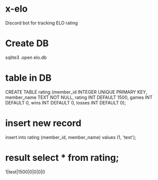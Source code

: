 # x-elo
Discord bot for tracking ELO rating

# Create DB
sqlite3
.open elo.db
# table in DB
CREATE TABLE rating (member_id INTEGER UNIQUE PRIMARY KEY, member_name TEXT NOT NULL, rating INT DEFAULT 1500, games INT DEFAULT 0, wins INT DEFAULT 0, losses INT DEFAULT 0);
# insert new record
insert into rating (member_id, member_name) values (1, 'test');
# result select * from rating;
1|test|1500|0|0|0|0